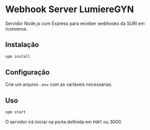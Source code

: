 # Webhook Server LumiereGYN

Servidor Node.js com Express para receber webhooks da SURI em /conversa.

## Instalação

```bash
npm install
```

## Configuração

Crie um arquivo `.env` com as variáveis necessárias.

## Uso

```bash
npm start
```

O servidor irá iniciar na porta definida em `PORT` ou 3000.
